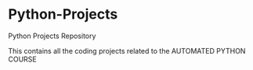 # Python-Projects
 Python Projects Repository

 This contains all the coding projects related to the AUTOMATED PYTHON COURSE
